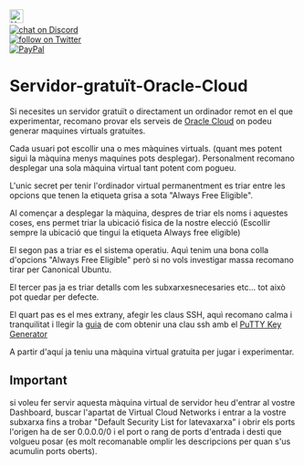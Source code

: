 <img src="https://img.shields.io/badge/Hack-The%20Planet-orange" alt="Hack the planet" height=24>
<a href="https://discord.gg/ahVq54p"></br>
<img src="https://img.shields.io/discord/667340023829626920?logo=discord" alt="chat on Discord"> 
<a href="https://twitter.com/4xsample/follow?screen_name=shields_io"></br>
<img src="https://img.shields.io/twitter/follow/4xsample?style=social&logo=twitter" alt="follow on Twitter"></br>
<a href="https://www.paypal.com/donate/?hosted_button_id=EFVMSRHVBNJP4">
<img src="https://img.shields.io/badge/PayPal-00457C?style=for-the-badge&logo=paypal&logoColor=white" alt="PayPal">
</a>

# Servidor-gratuït-Oracle-Cloud
 
Si necesites un servidor gratuït o directament un ordinador remot en el que experimentar, recomano provar els serveis de [Oracle Cloud](https://www.oracle.com/cloud/) on podeu generar maquines virtuals gratuites.

Cada usuari pot escollir una o mes màquines virtuals. (quant mes potent sigui la màquina menys maquines pots desplegar). Personalment recomano desplegar una sola màquina virtual tant potent com pogueu.

L'unic secret per tenir l'ordinador virtual permanentment es triar entre les opcions que tenen la etiqueta grisa a sota "Always Free Eligible".

Al començar a desplegar la màquina, despres de triar els noms i aquestes coses, ens permet triar la ubicació fisica de la nostre elecció (Escollir sempre la ubicació que tingui la etiqueta Always free eligible)

El segon pas a triar es el sistema operatiu. Aquì tenim una bona colla d'opcions "Always Free Eligible" però si no vols investigar massa recomano tirar per Canonical Ubuntu.

El tercer pas ja es triar detalls com les subxarxesnecesaries etc... tot això pot quedar per defecte.

El quart pas es el mes extrany, afegir les claus SSH, aquì recomano calma i tranquilitat i llegir la [guia](https://docs.oracle.com/en-us/iaas/Content/Compute/Tasks/managingkeypairs.htm) de com obtenir una clau ssh amb el [PuTTY Key Generator](https://www.puttygen.com/)

A partir d'aquí ja teniu una màquina virtual gratuita per jugar i experimentar.

## Important
si voleu fer servir aquesta màquina virtual de servidor heu d'entrar al vostre Dashboard, buscar l'apartat de Virtual Cloud Networks i entrar a la vostre subxarxa fins a trobar "Default Security List for latevaxarxa" i obrir els ports l'origen ha de ser 0.0.0.0/0 i el port o rang de ports d'entrada i desti que volgueu posar (es molt recomanable omplir les descripcions per quan s'us acumulin ports oberts).
